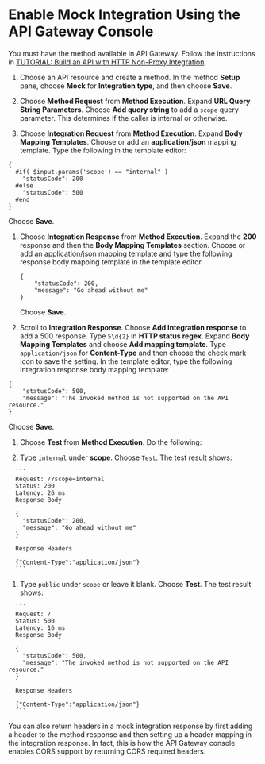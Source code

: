 # Enable Mock Integration Using the API Gateway Console<a name="how-to-mock-integration-console"></a>

You must have the method available in API Gateway\. Follow the instructions in [TUTORIAL: Build an API with HTTP Non\-Proxy Integration](api-gateway-create-api-step-by-step.md)\.

1. Choose an API resource and create a method\. In the method **Setup** pane, choose **Mock** for **Integration type**, and then choose **Save**\.

1.  Choose **Method Request** from **Method Execution**\. Expand **URL Query String Parameters**\. Choose **Add query string** to add a `scope` query parameter\. This determines if the caller is internal or otherwise\.

1.  Choose **Integration Request** from **Method Execution**\. Expand **Body Mapping Templates**\. Choose or add an **application/json** mapping template\. Type the following in the template editor:

   ```
   {
     #if( $input.params('scope') == "internal" )
       "statusCode": 200
     #else
       "statusCode": 500
     #end
   }
   ```

   Choose **Save**\.

1. Choose **Integration Response** from **Method Execution**\. Expand the **200** response and then the **Body Mapping Templates** section\. Choose or add an application/json mapping template and type the following response body mapping template in the template editor\.

   ```
   {
       "statusCode": 200,
       "message": "Go ahead without me"
   }
   ```

   Choose **Save**\.

1.  Scroll to **Integration Response**\. Choose **Add integration response** to add a 500 response\. Type `5\d{2}` in **HTTP status regex**\. Expand **Body Mapping Templates** and choose **Add mapping template**\. Type `application/json` for **Content\-Type** and then choose the check mark icon to save the setting\. In the template editor, type the following integration response body mapping template:

   ```
   {
       "statusCode": 500,
       "message": "The invoked method is not supported on the API resource."
   }
   ```

   Choose **Save**\.

1.  Choose **Test** from **Method Execution**\. Do the following:

   1.  Type `internal` under **scope**\. Choose `Test`\. The test result shows:

      ```
      Request: /?scope=internal
      Status: 200
      Latency: 26 ms
      Response Body
      
      {
        "statusCode": 200,
        "message": "Go ahead without me"
      }
      
      Response Headers
      
      {"Content-Type":"application/json"}
      ```

   1.  Type `public` under `scope` or leave it blank\. Choose **Test**\. The test result shows:

      ```
      Request: /
      Status: 500
      Latency: 16 ms
      Response Body
      
      {
        "statusCode": 500,
        "message": "The invoked method is not supported on the API resource."
      }
      
      Response Headers
      
      {"Content-Type":"application/json"}
      ```

You can also return headers in a mock integration response by first adding a header to the method response and then setting up a header mapping in the integration response\. In fact, this is how the API Gateway console enables CORS support by returning CORS required headers\.